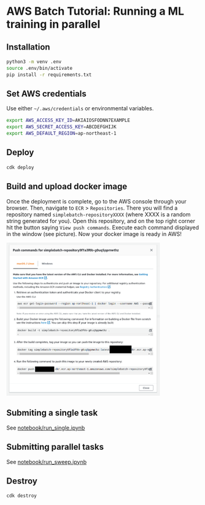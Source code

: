 # AWS Batch Tutorial: Running a ML training in parallel

## Installation

```bash
python3 -m venv .env
source .env/bin/activate
pip install -r requirements.txt
```

## Set AWS credentials

Use either `~/.aws/credentials` or environmental variables.

```bash
export AWS_ACCESS_KEY_ID=AKIAIOSFODNN7EXAMPLE
export AWS_SECRET_ACCESS_KEY=ABCDEFGHIJK
export AWS_DEFAULT_REGION=ap-northeast-1
```

## Deploy

```bash
cdk deploy
```

## Build and upload docker image

Once the deployment is complete, go to the AWS console through your browser.
Then, navigate to `ECR` > `Repositories`.
There you will find a repository named `simplebatch-repositoryXXXX` (where XXXX is a random string generated for you).
Open this repository, and on the top right corner hit the button saying `View push commands`.
Execute each command displayed in the window (see picture).
Now your docker image is ready in AWS!

<img src="screenshot_ecr.png" width=400 />

## Submiting a single task

See [notebook/run_single.ipynb](notebook/run_single.ipynb)

## Submitting parallel tasks

See [notebook/run_sweep.ipynb](notebook/run_sweep.ipynb)

## Destroy

```
cdk destroy
```
